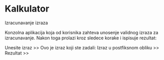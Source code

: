 # Kalkulator
Izracunavanje izraza

Konzolna aplikacija koja od korisnika zahteva unosenje validnog izraza za izracunavanje.
Nakon toga prolazi kroz sledece korake i ispisuje rezultat:

Unesite izraz >>
Ovo je izraz koji ste zadali: 
Izraz u postfiksnom obliku >> 
Rezultat >> 
